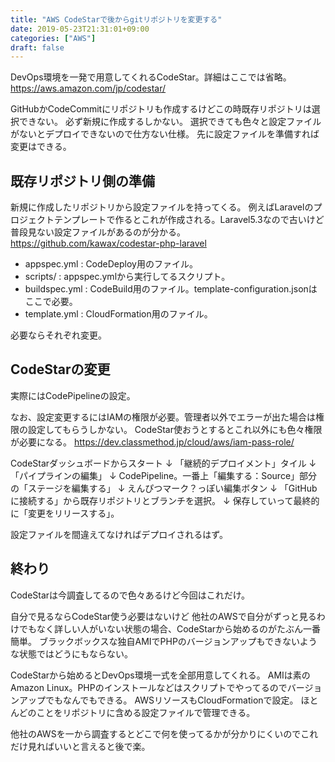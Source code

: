 ```yaml
---
title: "AWS CodeStarで後からgitリポジトリを変更する"
date: 2019-05-23T21:31:01+09:00
categories: ["AWS"]
draft: false
---
```


DevOps環境を一発で用意してくれるCodeStar。詳細はここでは省略。
https://aws.amazon.com/jp/codestar/

GitHubかCodeCommitにリポジトリも作成するけどこの時既存リポジトリは選択できない。
必ず新規に作成するしかない。
選択できても色々と設定ファイルがないとデプロイできないので仕方ない仕様。
先に設定ファイルを準備すれば変更はできる。

## 既存リポジトリ側の準備
新規に作成したリポジトリから設定ファイルを持ってくる。
例えばLaravelのプロジェクトテンプレートで作るとこれが作成される。Laravel5.3なので古いけど普段見ない設定ファイルがあるのが分かる。
https://github.com/kawax/codestar-php-laravel

- appspec.yml : CodeDeploy用のファイル。
- scripts/ : appspec.ymlから実行してるスクリプト。
- buildspec.yml : CodeBuild用のファイル。template-configuration.jsonはここで必要。
- template.yml : CloudFormation用のファイル。

必要ならそれぞれ変更。

## CodeStarの変更
実際にはCodePipelineの設定。

なお、設定変更するにはIAMの権限が必要。管理者以外でエラーが出た場合は権限の設定してもらうしかない。
CodeStar使おうとするとこれ以外にも色々権限が必要になる。
https://dev.classmethod.jp/cloud/aws/iam-pass-role/

CodeStarダッシュボードからスタート
↓
「継続的デプロイメント」タイル
↓
「パイプラインの編集」
↓
CodePipeline。一番上「編集する：Source」部分の「ステージを編集する」
↓
えんぴつマーク？っぽい編集ボタン
↓
「GitHubに接続する」から既存リポジトリとブランチを選択。
↓
保存していって最終的に「変更をリリースする」。

設定ファイルを間違えてなければデプロイされるはず。

## 終わり
CodeStarは今調査してるので色々あるけど今回はこれだけ。

自分で見るならCodeStar使う必要はないけど
他社のAWSで自分がずっと見るわけでもなく詳しい人がいない状態の場合、CodeStarから始めるのがたぶん一番簡単。
ブラックボックスな独自AMIでPHPのバージョンアップもできないような状態ではどうにもならない。

CodeStarから始めるとDevOps環境一式を全部用意してくれる。
AMIは素のAmazon Linux。PHPのインストールなどはスクリプトでやってるのでバージョンアップでもなんでもできる。
AWSリソースもCloudFormationで設定。
ほとんどのことをリポジトリに含める設定ファイルで管理できる。

他社のAWSを一から調査するとどこで何を使ってるかが分かりにくいのでこれだけ見ればいいと言えると後で楽。